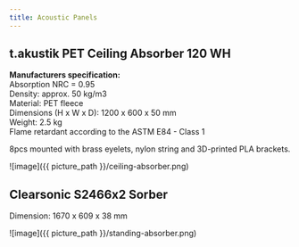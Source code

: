 ```yaml
---
title: Acoustic Panels
---
```


## t.akustik PET Ceiling Absorber 120 WH

**Manufacturers specification:**  
Absorption NRC = 0.95  
Density: approx. 50 kg/m3  
Material: PET fleece  
Dimensions (H x W x D): 1200 x 600 x 50 mm  
Weight: 2.5 kg  
Flame retardant according to the ASTM E84 - Class 1  
  
8pcs mounted with brass eyelets, nylon string and 3D-printed PLA brackets.

![image]({{ picture_path }}/ceiling-absorber.png)

## Clearsonic S2466x2 Sorber

Dimension: 1670 x 609 x 38 mm  

![image]({{ picture_path }}/standing-absorber.png)

